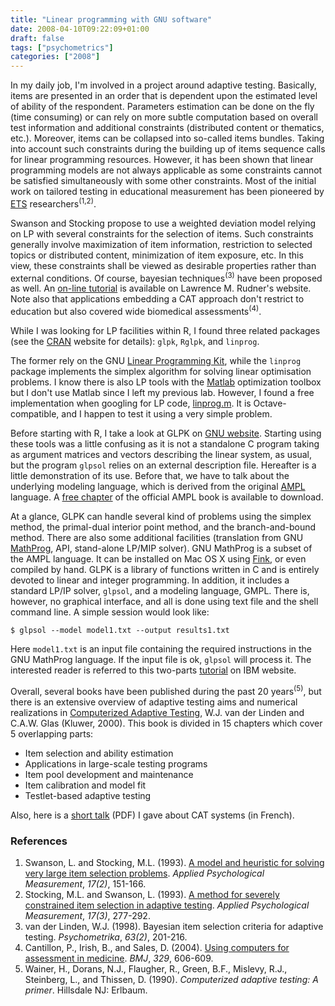 ```yaml
---
title: "Linear programming with GNU software"
date: 2008-04-10T09:22:09+01:00
draft: false
tags: ["psychometrics"]
categories: ["2008"]
---
```


In my daily job, I'm involved in a project around adaptive testing. Basically, items are presented in an order that is dependent upon the estimated level of ability of the respondent. Parameters estimation can be done on the fly (time consuming) or can rely on more subtle computation based on overall test information and additional constraints (distributed content or thematics, etc.). Moreover, items can be collapsed into so-called items bundles. Taking into account such constraints during the building up of items sequence calls for linear programming resources. However, it has been shown that linear programming models are not always applicable as some constraints cannot be satisfied simultaneously with some other constraints. Most of the initial work on tailored testing in educational measurement has been pioneered by [ETS][ETS] researchers<sup>(1,2)</sup>.

Swanson and Stocking propose to use a weighted deviation model relying on LP with several constraints for the selection of items. Such constraints generally involve maximization of item information, restriction to selected topics or distributed content, minimization of item exposure, etc. In this view, these constraints shall be viewed as desirable properties rather than external conditions. Of course, bayesian techniques<sup>(3)</sup> have been proposed as well. An [on-line tutorial][on-line tutorial] is available on Lawrence M. Rudner's website. Note also that applications embedding a CAT approach don't restrict to education but also covered wide biomedical assessments<sup>(4)</sup>.

While I was looking for LP facilities within R, I found three related packages (see the [CRAN][CRAN] website for details): `glpk`, `Rglpk`, and `linprog`.

The former rely on the GNU [Linear Programming Kit][Linear Programming Kit], while the `linprog` package implements the simplex algorithm for solving linear optimisation problems. I know there is also LP tools with the [Matlab][Matlab] optimization toolbox but I don't use Matlab since I left my previous lab. However, I found a free implementation when googling for LP code, [linprog.m][linprog.m]. It is Octave-compatible, and I happen to test it using a very simple problem.

Before starting with R, I take a look at GLPK on [GNU website][GNU website]. Starting using these tools was a little confusing as it is not a standalone C program taking as argument matrices and vectors describing the linear system, as usual, but the program `glpsol` relies on an external description file. Hereafter is a little demonstration of its use. Before that, we have to talk about the underlying modeling language, which is derived from the original [AMPL][AMPL] language. A [free chapter][free chapter] of the official AMPL book is available to download.

At a glance, GLPK can handle several kind of problems using the simplex method, the primal-dual interior point method, and the branch-and-bound method. There are also some additional facilities (translation from GNU [MathProg][MathProg], API, stand-alone LP/MIP solver). GNU MathProg is a subset of the AMPL language. It can be installed on Mac OS X using [Fink][Fink], or even compiled by hand. GLPK is a library of functions written in C and is entirely devoted to linear and integer programming. In addition, it includes a standard LP/IP solver, `glpsol`, and a modeling language, GMPL. There is, however, no graphical interface, and all is done using text file and the shell command line. A simple session would look like:

```
$ glpsol --model model1.txt --output results1.txt
```

Here `model1.txt` is an input file containing the required instructions in the GNU MathProg language. If the input file is ok, `glpsol` will process it. The interested reader is referred to this two-parts [tutorial][tutorial] on IBM website.

Overall, several books have been published during the past 20 years<sup>(5)</sup>, but there is an extensive overview of adaptive testing aims and numerical realizations in [Computerized Adaptive Testing][Computerized Adaptive Testing], W.J. van der Linden and C.A.W. Glas (Kluwer, 2000). This book is divided in 15 chapters which cover 5 overlapping parts:

- Item selection and ability estimation 
- Applications in large-scale testing programs 
- Item pool development and maintenance 
- Item calibration and model fit 
- Testlet-based adaptive testing

Also, here is a [short talk][short talk] (PDF) I gave about CAT systems (in French).

### References

1. Swanson, L. and Stocking, M.L. (1993). <a href="/pub/pdf/Swanson-1993A%20Model%20and%20Heuristi.pdf">A model and heuristic for solving very large item selection problems</a>. *Applied Psychological Measurement*, *17(2)*, 151-166.
2. Stocking, M.L. and Swanson, L. (1993). <a href="/pub/pdf/Stocking-1993A%20Method%20for%20Severel.pdf">A method for severely constrained item selection in adaptive testing</a>. *Applied Psychological Measurement*, *17(3)*, 277-292.
3. van der Linden, W.J. (1998). Bayesian item selection criteria for adaptive testing. *Psychometrika*, *63(2)*, 201-216.
4. Cantillon, P., Irish, B., and Sales, D. (2004). <a href="http://www.bmj.com/cgi/content/full/329/7466/606?ehom">Using computers for assessment in medicine</a>. *BMJ*, *329*, 606-609.
5. Wainer, H., Dorans, N.J., Flaugher, R., Green, B.F., Mislevy, R.J., Steinberg, L., and Thissen, D. (1990). *Computerized adaptive testing: A primer*. Hillsdale NJ: Erlbaum.

[ETS]: http://www.ets.org/ "ETS"
[on-line tutorial]: http://edres.org/scripts/cat/catdemo.htm "CAT demonstration"
[CRAN]: http://cran.r-project.org/ "CRAN"
[Linear Programming Kit]: http://www.gnu.org/software/glpk/ "GLPK"
[Matlab]: http://www.mathworks.com/
[linprog.m]: http://kom.aau.dk/~borre/matlab/strang/linprog.m
[GNU website]: http://www.gnu.org/
[AMPL]: http://www.ampl.com/
[free chapter]: http://www.ampl.com/BOOK/ch1-2.pdf
[MathProg]: http://lpsolve.sourceforge.net/5.5/MathProg.htm
[Fink]: http://www.finkproject.org/
[tutorial]: http://www-128.ibm.com/developerworks/linux/library/l-glpk1/"
[Computerized Adaptive Testing]: http://www.utwente.nl/ico/publicaties/kluwer/adaptest/
[short talk]: /pub/CAT.pdf